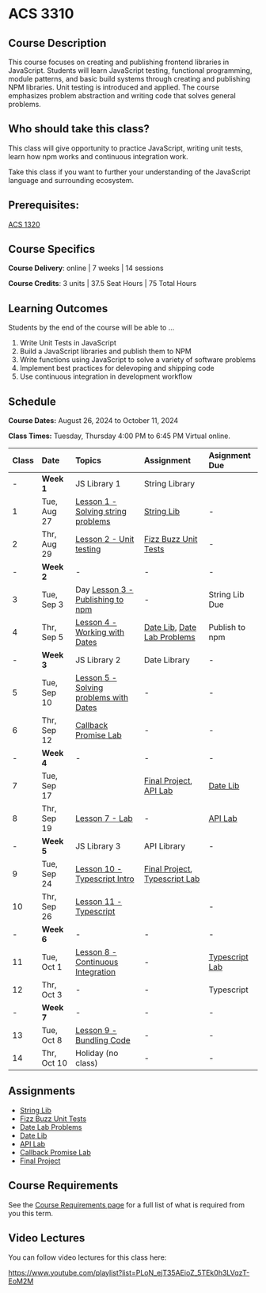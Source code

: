 # ACS 3310

<!-- | Course Section | Instructor | Slack Channel | Course Website | Instructor 1-on-1 |
| :---: | :---: | :---: | :---: | :---: |
| A | **@mitchell** | `#few-2-1-js-libs` | [make.sc/few2.1](https://make.sc/few2.1) | [Virtual Office](https://make.sc/mitchell-zoom) | -->
 
## Course Description

This course focuses on creating and publishing frontend libraries in JavaScript. Students will learn JavaScript testing, functional programming, module patterns, and basic build systems through creating and publishing NPM libraries. Unit testing is introduced and applied. The course emphasizes problem abstraction and writing code that solves general problems.

## Who should take this class?

This class will give opportunity to practice JavaScript, writing unit tests, learn how npm works and continuous integration work.

Take this class if you want to further your understanding of the JavaScript language and surrounding ecosystem.

## Prerequisites:  

[ACS 1320](https://github.com/Tech-at-DU/ACS-1320-JavaScript-Foundations)

## Course Specifics

**Course Delivery**: online | 7 weeks | 14 sessions

**Course Credits**: 3 units | 37.5 Seat Hours | 75 Total Hours

## Learning Outcomes

Students by the end of the course will be able to ...

1. Write Unit Tests in JavaScript
1. Build a JavaScript libraries and publish them to NPM
1. Write functions using JavaScript to solve a variety of software problems
1. Implement best practices for delevoping and shipping code
1. Use continuous integration in development workflow

## Schedule

**Course Dates:** August 26, 2024 to October 11, 2024

**Class Times:** Tuesday, Thursday 4:00 PM to 6:45 PM Virtual online.

| Class | Date | Topics | Assignment | Asignment Due |
|:------|:-----|:-------|:-----------|:--------------|
|  -    | **Week 1** | JS Library 1 | String Library |  |
|  1    | Tue, Aug 27 | [Lesson 1 - Solving string problems] | [String Lib] | - |
|  2    | Thr, Aug 29 | [Lesson 2 - Unit testing] | [Fizz Buzz Unit Tests] | - |
|  -    | **Week 2** | - | - | - |
|  3    | Tue, Sep  3 | Day [Lesson 3 - Publishing to npm] | - | String Lib Due |
|  4    | Thr, Sep  5 | [Lesson 4 - Working with Dates] | [Date Lib], [Date Lab Problems] | Publish to npm |
|  -    | **Week 3** | JS Library 2 | Date Library | - |
|  5    | Tue, Sep 10 | [Lesson 5 - Solving problems with Dates] | - | - |
|  6    | Thr, Sep 12 | [Callback Promise Lab] | - | - |
|  -    | **Week 4** | - | - | - |
|  7    | Tue, Sep 17 |  | [Final Project], [API Lab] | [Date Lib] |
|  8    | Thr, Sep 19 | [Lesson 7 - Lab] | - | [API Lab] |
|  -    | **Week 5** | JS Library 3 | API Library | - |
|  9    | Tue, Sep 24 | [Lesson 10 - Typescript Intro] | [Final Project], [Typescript Lab] |  |
| 10    | Thr, Sep 26 | [Lesson 11 - Typescript] |  | - |
|  -    | **Week 6** | - | - | - |
| 11    | Tue, Oct  1 | [Lesson 8 - Continuous Integration] | - | [Typescript Lab] |
| 12    | Thr, Oct  3 | - | - | Typescript |
|  -    | **Week 7** | - | - | - |
| 13    | Tue, Oct  8 | [Lesson 9 - Bundling Code] | - | - |
| 14    | Thr, Oct  10 | Holiday (no class) | - | - |

<!-- |  -    | **Week 8** | Review work | - | - |
| 15    | Tue, Jul 9 | Final Assessment | - | [Final Project] | -->
<!-- | 16    | Mon, Oct 10 | Final Assesment | - | - | -->

## Assignments
- [String Lib]
- [Fizz Buzz Unit Tests]
- [Date Lab Problems]
- [Date Lib]
- [API Lab]
- [Callback Promise Lab]
- [Final Project]

<!--  -->
[Lesson 1 - Solving string problems]: ./lessons/lesson-01.md
[Lesson 2 - Unit testing]: ./lessons/lesson-02-unit-testing.md
[Lesson 3 - Publishing to npm]: ./lessons/lesson-03-publishing.md
[Lesson 4 - Working with Dates]: ./lessons/lesson-04-dates.md
[Lesson 5 - Solving problems with Dates]: ./lessons/lesson-05.md
[Lesson 6 - Async JS]: ./lessons/lesson-06.md
[Lesson 7 - Lab]: ./lessons/lesson-07.md
[Lesson 8 - Continuous Integration]: ./lessons/lesson-08-continuous-integration.md
[Lesson 9 - Bundling Code]: ./lessons/lesson-09-bundling.md
[Lesson 10 - Typescript Intro]: ./lessons/lesson-10-typescript.md
[Lesson 11 - Typescript]: ./lessons/lesson-11.md
[Lesson 12]: ./lessons/lesson-12.md
[Lesson 13]: ./lessons/lesson-13.md

[GradeScope]: https://www.gradescope.com/courses/219049

[String Lib]: ./assignments/assignment-01-string-lib.md
[Publish to npm]: ./assignments/assignment-02.md
[Add Unit Tests]: ./assignments/assignment-03.md
[Date Lib]: assignments/assignment-07-date-lib.md
[Final Project]: ./assignments/assignment-09-api-lib.md
[Continuous Integration]: ./assignments/assignment-04.md
[Bundling code for distribution]: ./assignments/assignment-06.md
[Final Project]: assignments/assignment-09.md
[Fizz Buzz Unit Tests]: https://github.com/Tech-at-DU/fizz-buzz-test
[Date Lab Problems]: https://github.com/Tech-at-DU/JavaScript-Dates-lab
[API Lab]: https://github.com/Tech-at-DU/weather-api
[Typescript Lab]: https://github.com/Tech-at-DU/typescript-intro

[Callback Promise Lab]: https://github.com/Tech-at-DU/callbacks-and-promise

## Course Requirements 

See the [Course Requirements page](course-requirements.md) for a full list of what is required from you this term. 

## Video Lectures

You can follow video lectures for this class here: 

https://www.youtube.com/playlist?list=PLoN_ejT35AEioZ_5TEk0h3LVqzT-EoM2M

